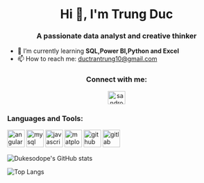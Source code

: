<h1 align="center">Hi 👋, I'm Trung Duc</h1>
<h3 align="center">A passionate data analyst and creative thinker</h3>

- 🌱 I’m currently learning **SQL,Power BI,Python and Excel**
- 📫 How to reach me: [ductrantrung10@gmail.com](mailto:ductrantrung10@gmail.com)

<h3 align="center">Connect with me:</h3>
<p align="center">
<a href="https://www.linkedin.com/in/tr%E1%BA%A7n-%C4%91%E1%BB%A9c-788308251/" target="blank">
  <img align="center" src="https://cdn.jsdelivr.net/npm/simple-icons@3.0.1/icons/linkedin.svg" alt="sandrodang" height="30" width="40" />
</a>
</p>

<h3 align="left">Languages and Tools:</h3>
<p align="left">
  <img src="https://cdn.jsdelivr.net/gh/devicons/devicon@latest/icons/angular/angular-original.svg" alt="angular" width="40" height="40"/>    
  <img src="https://cdn.jsdelivr.net/gh/devicons/devicon@latest/icons/mysql/mysql-plain-wordmark.svg" alt="mysql" width="40" height="40"/>      
  <img src="https://cdn.jsdelivr.net/gh/devicons/devicon@latest/icons/javascript/javascript-original.svg" alt="javascript" width="40" height="40"/>
  <img src="https://cdn.jsdelivr.net/gh/devicons/devicon@latest/icons/matplotlib/matplotlib-original-wordmark.svg" alt="matplotlib" width="40" height="40"/>
  <img src="https://cdn.jsdelivr.net/gh/devicons/devicon@latest/icons/github/github-original.svg" alt="github" width="40" height="40"/>
  <img src="https://cdn.jsdelivr.net/gh/devicons/devicon@latest/icons/gitlab/gitlab-original.svg" alt="gitlab" width="40" height="40"/>      
</p>

![Dukesodope's GitHub stats](https://github-readme-stats.vercel.app/api?username=dukesodope&show_icons=true&theme=radical)

![Top Langs](https://github-readme-stats.vercel.app/api/top-langs/?username=dukesodope&layout=compact)
